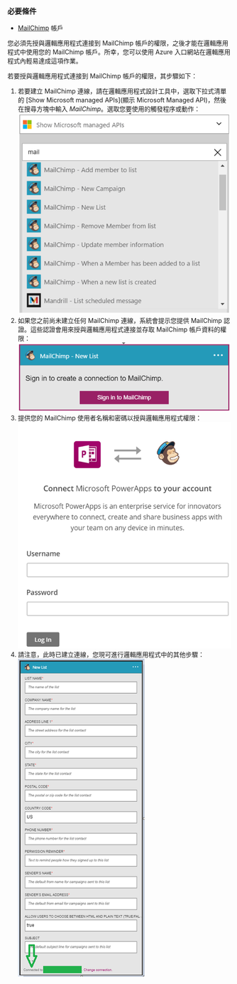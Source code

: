 ### 必要條件
- [MailChimp](https://www.MailChimp.com/) 帳戶 

您必須先授與邏輯應用程式連接到 MailChimp 帳戶的權限，之後才能在邏輯應用程式中使用您的 MailChimp 帳戶。所幸，您可以使用 Azure 入口網站在邏輯應用程式內輕易達成這項作業。

若要授與邏輯應用程式連接到 MailChimp 帳戶的權限，其步驟如下：

1. 若要建立 MailChimp 連線，請在邏輯應用程式設計工具中，選取下拉式清單的 [Show Microsoft managed APIs]\(顯示 Microsoft Managed API)，然後在搜尋方塊中輸入 *MailChimp*。選取您要使用的觸發程序或動作：![MailChimp 步驟 1](./media/connectors-create-api-mailchimp/mailchimp-1.png)
2. 如果您之前尚未建立任何 MailChimp 連線，系統會提示您提供 MailChimp 認證。這些認證會用來授與邏輯應用程式連接並存取 MailChimp 帳戶資料的權限：![MailChimp 步驟 2](./media/connectors-create-api-mailchimp/mailchimp-2.png)
3. 提供您的 MailChimp 使用者名稱和密碼以授與邏輯應用程式權限：![MailChimp 步驟 3](./media/connectors-create-api-mailchimp/mailchimp-3.png)   
4. 請注意，此時已建立連線，您現可進行邏輯應用程式中的其他步驟：![MailChimp 步驟 4](./media/connectors-create-api-mailchimp/mailchimp-4.png)
